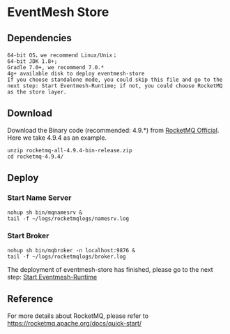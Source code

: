 # EventMesh Store

## Dependencies

```text
64-bit OS，we recommend Linux/Unix；
64-bit JDK 1.8+;
Gradle 7.0+, we recommend 7.0.*
4g+ available disk to deploy eventmesh-store
If you choose standalone mode, you could skip this file and go to the next step: Start Eventmesh-Runtime; if not, you could choose RocketMQ as the store layer.
```

## Download

Download the Binary code (recommended: 4.9.*) from [RocketMQ Official](https://rocketmq.apache.org/download/). Here we take 4.9.4 as an example.

```
unzip rocketmq-all-4.9.4-bin-release.zip
cd rocketmq-4.9.4/
```

## Deploy

### Start Name Server

```console
nohup sh bin/mqnamesrv &
tail -f ~/logs/rocketmqlogs/namesrv.log
```

### Start Broker

```console
nohup sh bin/mqbroker -n localhost:9876 &
tail -f ~/logs/rocketmqlogs/broker.log
```

The deployment of eventmesh-store has finished, please go to the next step: [Start Eventmesh-Runtime](https://eventmesh.apache.org/docs/instruction/runtime/)

## Reference

For more details about RocketMQ, please refer to <https://rocketmq.apache.org/docs/quick-start/>
